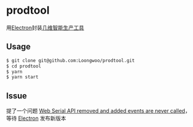 # prodtool

用[Electron](https://www.electronjs.org/)封装[几维智能生产工具](https://prodtool.kiwiot.com/serial-tool)

## Usage

```bash
$ git clone git@github.com:Loongwoo/prodtool.git
$ cd prodtool
$ yarn
$ yarn start
```

## Issue

提了一个问题 [Web Serial API removed and added events are never called](https://github.com/electron/electron/issues/34887)，等待 [Electron](https://www.electronjs.org/) 发布新版本
